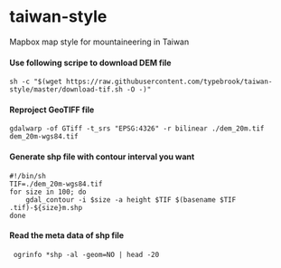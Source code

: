 # taiwan-style
Mapbox map style for mountaineering in Taiwan

#### Use following scripe to download DEM file
```sh -c "$(wget https://raw.githubusercontent.com/typebrook/taiwan-style/master/download-tif.sh -O -)"``` 

#### Reproject GeoTIFF file 
```gdalwarp -of GTiff -t_srs "EPSG:4326" -r bilinear ./dem_20m.tif dem_20m-wgs84.tif```

#### Generate shp file with contour interval you want 
```
#!/bin/sh
TIF=./dem_20m-wgs84.tif
for size in 100; do 
    gdal_contour -i $size -a height $TIF $(basename $TIF .tif)-${size}m.shp
done
```

#### Read the meta data of shp file 
``` ogrinfo *shp -al -geom=NO | head -20```
